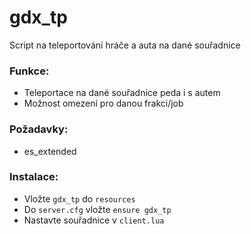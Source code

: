 # gdx_tp
 Script na teleportování hráče a auta na dané souřadnice

### Funkce:
- Teleportace na dané souřadnice peda i s autem
- Možnost omezení pro danou frakci/job

### Požadavky:
- es_extended

### Instalace:
- Vložte `gdx_tp` do `resources`
- Do `server.cfg` vložte `ensure gdx_tp`
- Nastavte souřadnice v `client.lua`

